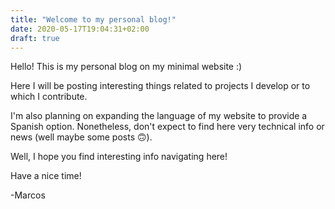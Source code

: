 ```yaml
---
title: "Welcome to my personal blog!"
date: 2020-05-17T19:04:31+02:00
draft: true
---
```


Hello! This is my personal blog on my minimal website :)

Here I will be posting interesting things related to projects I develop or to which I contribute.

I'm also planning on expanding the language of my website to provide a Spanish option. Nonetheless, don't expect to find here very technical info or news (well maybe some posts &#x1f643;).

Well, I hope you find interesting info navigating here!

Have a nice time!

-Marcos
